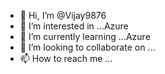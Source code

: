 - 👋 Hi, I’m @Vijay9876
- 👀 I’m interested in ...Azure
- 🌱 I’m currently learning ...Azure
- 💞️ I’m looking to collaborate on ...
- 📫 How to reach me ...

<!---
Vijay9876/Vijay9876 is a ✨ special ✨ repository because its `README.md` (this file) appears on your GitHub profile.
You can click the Preview link to take a look at your changes.
--->
